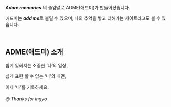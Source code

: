 ***Adore memories*** 의 줄임말로 ADME(애드미)가 만들어졌습니다.

애드미는 ***add me***로 불릴 수 있으며, 나의 추억을 쌓고 더해가는 사이트라고도 볼 수 있습니다.   

<br>

## ADME(애드미) 소개
쉽게 잊혀지는 소중한 ‘나’의 일상, 

쉽게 표현 할 수 없는 ‘나’의 내면, 

이제 ‘나’를 기록하세요.


###### @ Thanks for ingyo
